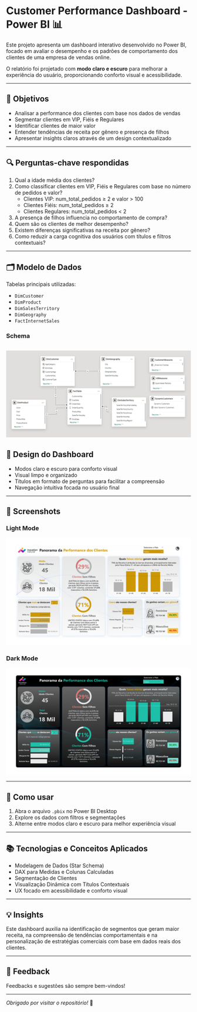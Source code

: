 # Customer Performance Dashboard - Power BI 📊

Este projeto apresenta um dashboard interativo desenvolvido no Power BI, focado em avaliar o desempenho e os padrões de comportamento dos clientes de uma empresa de vendas online.

O relatório foi projetado com **modo claro e escuro** para melhorar a experiência do usuário, proporcionando conforto visual e acessibilidade.

---

## 🎯 Objetivos

- Analisar a performance dos clientes com base nos dados de vendas  
- Segmentar clientes em VIP, Fiéis e Regulares  
- Identificar clientes de maior valor  
- Entender tendências de receita por gênero e presença de filhos  
- Apresentar insights claros através de um design contextualizado  

---

## 🔍 Perguntas-chave respondidas

1. Qual a idade média dos clientes?  
2. Como classificar clientes em VIP, Fiéis e Regulares com base no número de pedidos e valor?  
   - Clientes VIP: num_total_pedidos ≥ 2 e valor > 100  
   - Clientes Fiéis: num_total_pedidos ≥ 2  
   - Clientes Regulares: num_total_pedidos < 2  
3. A presença de filhos influencia no comportamento de compra?  
4. Quem são os clientes de melhor desempenho?  
5. Existem diferenças significativas na receita por gênero?  
6. Como reduzir a carga cognitiva dos usuários com títulos e filtros contextuais?  

---

## 🗂️ Modelo de Dados

Tabelas principais utilizadas:  
- `DimCustomer`  
- `DimProduct`  
- `DimSalesTerritory`  
- `DimGeography`  
- `FactInternetSales`  
### Schema
![Schema](Schema.png)
---

## 🎨 Design do Dashboard

- Modos claro e escuro para conforto visual  
- Visual limpo e organizado  
- Títulos em formato de perguntas para facilitar a compreensão  
- Navegação intuitiva focada no usuário final  

---

## 📸 Screenshots

### Light Mode  
![Dashboard Light Mode](Dash-light-mode.jpg)

### Dark Mode  
![Dashboard Dark Mode](Dash-dark-mode.jpg)

---

## 🚀 Como usar

1. Abra o arquivo `.pbix` no Power BI Desktop  
2. Explore os dados com filtros e segmentações  
3. Alterne entre modos claro e escuro para melhor experiência visual  

---

## 📚 Tecnologias e Conceitos Aplicados

- Modelagem de Dados (Star Schema)  
- DAX para Medidas e Colunas Calculadas  
- Segmentação de Clientes  
- Visualização Dinâmica com Títulos Contextuais  
- UX focado em acessibilidade e conforto visual  

---

## 💡 Insights

Este dashboard auxilia na identificação de segmentos que geram maior receita, na compreensão de tendências comportamentais e na personalização de estratégias comerciais com base em dados reais dos clientes.

---

## 🤝 Feedback

Feedbacks e sugestões são sempre bem-vindos!  

---

*Obrigado por visitar o repositório!* 🙌
